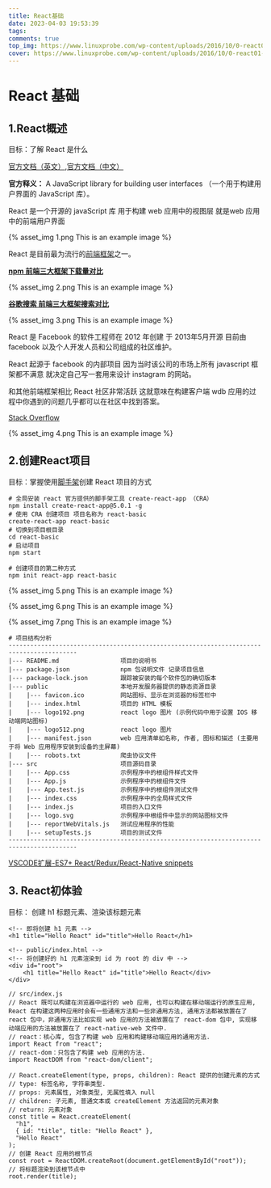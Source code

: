 ```yaml
---
title: React基础
date: 2023-04-03 19:53:39
tags: 
comments: true
top_img: https://www.linuxprobe.com/wp-content/uploads/2016/10/0-react01-1.jpg
cover: https://www.linuxprobe.com/wp-content/uploads/2016/10/0-react01-1.jpg
---
```

# React 基础
## 1.React概述

目标：了解 React 是什么

 [官方文档（英文）](https://reactjs.org/),[官方文档（中文）](https://zh-hans.reactjs.org/) 

 **官方释义：** A JavaScript library for building user interfaces （一个用于构建用户界面的 JavaScript 库）。 

 React 是一个开源的 javaScript 库 用于构建 web 应用中的视图层 就是web 应用中的前端用户界面 

{% asset_img 1.png This is an example image %}

 React 是目前最为流行的[前端框架](https://so.csdn.net/so/search?q=前端框架&spm=1001.2101.3001.7020)之一。 



**[npm 前端三大框架下载量对比](https://npmtrends.com/angular-vs-react-vs-vue)**

{% asset_img 2.png This is an example image %}



 **[谷歌搜索 前端三大框架搜索对比](https://trends.google.com/trends/explore?q=react,vue,angular)** 



{% asset_img 3.png This is an example image %}

React 是 Facebook 的软件工程师在 2012 年创建 于 2013年5月开源 目前由 facebook 以及个人开发人员和公司组成的社区维护。

React 起源于 facebook 的内部项目 因为当时该公司的市场上所有 javascript 框架都不满意 就决定自己写一套用来设计 instagram 的网站。

和其他前端框架相比 React 社区非常活跃 这就意味在构建客户端 wdb 应用的过程中你遇到的问题几乎都可以在社区中找到答案。


[Stack Overflow](https://stackoverflow.com/questions/tagged/reactjs)

{% asset_img 4.png This is an example image %}

##  2.创建React项目

目标：掌握使用[脚手架](https://so.csdn.net/so/search?q=脚手架&spm=1001.2101.3001.7020)创建 React 项目的方式 

```react
# 全局安装 react 官方提供的脚手架工具 create-react-app （CRA）
npm install create-react-app@5.0.1 -g
# 使用 CRA 创建项目 项目名称为 react-basic
create-react-app react-basic
# 切换到项目根目录
cd react-basic
# 启动项目
npm start
```

```React
# 创建项目的第二种方式
npm init react-app react-basic
```



{% asset_img 5.png This is an example image %}


{% asset_img 6.png This is an example image %}

{% asset_img 7.png This is an example image %}

```tet
# 项目结构分析
-----------------------------------------------------------------------------------------
|--- README.md                 项目的说明书                      
|--- package.json              npm 包说明文件 记录项目信息                       
|--- package-lock.json         跟踪被安装的每个软件包的确切版本                   
|--- public                    本地开发服务器提供的静态资源目录                   
|    |--- favicon.ico          网站图标、显示在浏览器的标签栏中                  
|    |--- index.html           项目的 HTML 模板                               
|    |--- logo192.png          react logo 图片 (示例代码中用于设置 IOS 移动端网站图标)
|    |--- logo512.png          react logo 图片                                             
|    |--- manifest.json        web 应用清单如名称, 作者, 图标和描述 (主要用于将 Web 应用程序安装到设备的主屏幕)     
|    |--- robots.txt           爬虫协议文件                                                 
|--- src                       项目源码目录                                                 
|    |--- App.css              示例程序中的根组件样式文件                                     
|    |--- App.js               示例程序中的根组件文件                                         
|    |--- App.test.js          示例程序中的根组件测试文件                                     
|    |--- index.css            示例程序中的全局样式文件                                      
|    |--- index.js             项目的入口文件      
|    |--- logo.svg             示例程序中根组件中显示的网站图标文件   
|    |--- reportWebVitals.js   测试应用程序的性能                   
|    |--- setupTests.js        项目的测试文件                     
-----------------------------------------------------------------------------------------

```

 [VSCODE扩展-ES7+ React/Redux/React-Native snippets](https://marketplace.visualstudio.com/items?itemName=dsznajder.es7-react-js-snippets) 



##  3. React初体验

 目标： 创建 h1 标题元素、渲染该标题元素 

```React
<!-- 即将创建 h1 元素 -->
<h1 title="Hello React" id="title">Hello React</h1>

```
```React
<!-- public/index.html -->
<!-- 将创建好的 h1 元素渲染到 id 为 root 的 div 中 -->
<div id="root">
	<h1 title="Hello React" id="title">Hello React</div>
</div>

```
```React
// src/index.js
// React 既可以构建在浏览器中运行的 web 应用, 也可以构建在移动端运行的原生应用, React 在构建这两种应用时会有一些通用方法和一些非通用方法, 通用方法都被放置在了 react 包中，非通用方法比如实现 web 应用的方法被放置在了 react-dom 包中, 实现移动端应用的方法被放置在了 react-native-web 文件中.
// react：核心库, 包含了构建 web 应用和构建移动端应用的通用方法.
import React from "react";
// react-dom：只包含了构建 web 应用的方法.
import ReactDOM from "react-dom/client";

// React.createElement(type, props, children): React 提供的创建元素的方式
// type: 标签名称, 字符串类型.
// props: 元素属性, 对象类型, 无属性填入 null
// children: 子元素, 普通文本或 createElement 方法返回的元素对象
// return: 元素对象
const title = React.createElement(
  "h1",
  { id: "title", title: "Hello React" },
  "Hello React"
);
// 创建 React 应用的根节点
const root = ReactDOM.createRoot(document.getElementById("root"));
// 将标题渲染到该根节点中
root.render(title);

```